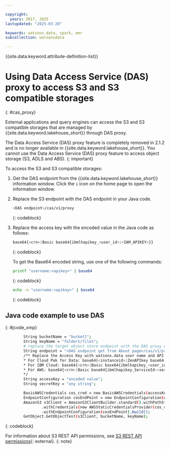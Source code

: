 ```yaml
---

copyright:
  years: 2017, 2025
lastupdated: "2025-03-20"

keywords: watsonx.data, spark, emr
subcollection: watsonxdata

---
```


{{site.data.keyword.attribute-definition-list}}

# Using Data Access Service (DAS) proxy to access S3 and S3 compatible storages
{: #cas_proxy}

External applications and query engines can access the S3 and S3 compatible storages that are managed by {{site.data.keyword.lakehouse_short}} through DAS proxy.

The Data Access Service (DAS) proxy feature is completely removed in 2.1.2 and is no longer available in {{site.data.keyword.lakehouse_short}}. You cannot use the Data Access Service (DAS) proxy feature to access object storage (S3, ADLS and ABS).
{: important}

To access the S3 and S3 compatible storages:

1. Get the DAS endpoint from the {{site.data.keyword.lakehouse_short}} information window. Click the `i` icon on the home page to open the information window.
1. Replace the S3 endpoint with the DAS endpoint in your Java code.

   ```bash
   <DAS endpoint>/cas/v1/proxy
   ```
   {: codeblock}

1. Replace the access key with the encoded value in the Java code as follows:

      ```bash
      base64{<crn>|Basic base64{ibmlhapikey_<user_id>:<IAM_APIKEY>}}
      ```
      {: codeblock}

      To get the Base64 encoded string, use one of the following commands:

      ```bash
      printf "username:<apikey>" | base64
      ```
      {: codeblock}


      ```bash
      echo -n "username:<apikey>" | base64
      ```
      {: codeblock}

## Java code example to use DAS
{: #jcode_xmp}

```bash
        String bucketName = "bucket1";
        String keyName = "folder1/file1";
        # replace the target object store endpoint with the DAS proxy endpoint
        String endpoint = "<DAS endpoint get from About page>/cas/v1/proxy";
        /** Replace the Access Key with watsonx.data user name and API key following the below base64 encoded method.
        * For Cloud Pak for Data: base64{<instanceid>|ZenAPIkey base64{username:<apikey>}}
        * For IBM Cloud: base64{<crn>|Basic base64{ibmlhapikey_<user_id>:<IAM_APIKEY>}}
        * For AWS: base64{<crn>|Basic base64{ibmlhapikey_ServiceId-<service_id>:<APIKEY>}}
        */
        String accessKey = "encoded value";
        String secretKey = "any string";

        BasicAWSCredentials cos_cred = new BasicAWSCredentials(accessKey, secretKey);
        EndpointConfiguration cosEndPoint = new EndpointConfiguration(endpoint, "us-east");
        AmazonS3 s3Client = AmazonS3ClientBuilder.standard().withPathStyleAccessEnabled(true)
                .withCredentials(new AWSStaticCredentialsProvider(cos_cred))
                .withEndpointConfiguration(cosEndPoint).build();
        GetObject.GetObjectTest(s3Client, bucketName, keyName);
```
{: codeblock}

For information about S3 REST API permissions, see [S3 REST API permissions]({{site.data.keyword.ref-role_priv-link}}#s3restapi){: external}.
{: note}
